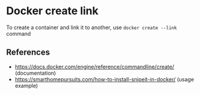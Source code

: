 # Docker create link

To create a container and link it to another, use `docker create --link` command

## References

* https://docs.docker.com/engine/reference/commandline/create/ (documentation)
* https://smarthomepursuits.com/how-to-install-snipeit-in-docker/ (usage example)

